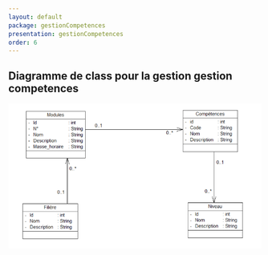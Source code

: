```yaml
---
layout: default
package: gestionCompetences
presentation: gestionCompetences
order: 6
---
```


## Diagramme de class pour la gestion gestion competences

![Diagramme de class pour la gestion des competences](./images/GestionCompetences.png) 